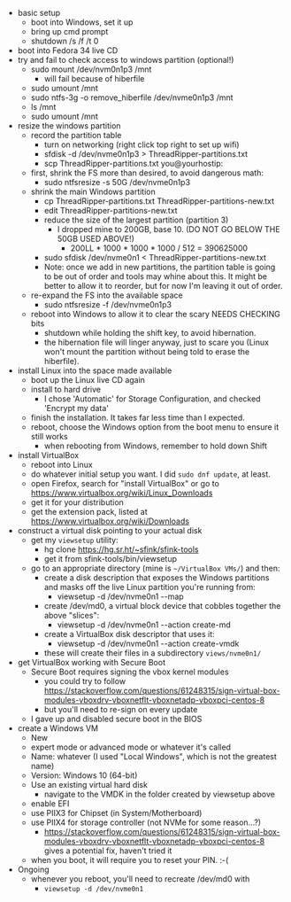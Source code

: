 - basic setup
  - boot into Windows, set it up
  - bring up cmd prompt
  - shutdown /s /f /t 0
- boot into Fedora 34 live CD
- try and fail to check access to windows partition (optional!)
  - sudo mount /dev/nvm0n1p3 /mnt
    - will fail because of hiberfile
  - sudo umount /mnt
  - sudo ntfs-3g -o remove_hiberfile /dev/nvme0n1p3 /mnt
  - ls /mnt
  - sudo umount /mnt
- resize the windows partition
  - record the partition table
    - turn on networking (right click top right to set up wifi)
    - sfdisk -d /dev/nvme0n1p3 > ThreadRipper-partitions.txt
    - scp ThreadRipper-partitions.txt you@yourhostip:
  - first, shrink the FS more than desired, to avoid dangerous math:
    - sudo ntfsresize -s 50G /dev/nvme0n1p3
  - shrink the main Windows partition
    - cp ThreadRipper-partitions.txt ThreadRipper-partitions-new.txt
    - edit ThreadRipper-partitions-new.txt
    - reduce the size of the largest partition (partition 3)
      - I dropped mine to 200GB, base 10. (DO NOT GO BELOW THE 50GB USED ABOVE!)
        - 200LL * 1000 * 1000 * 1000 / 512 = 390625000
    - sudo sfdisk /dev/nvme0n1 < ThreadRipper-partitions-new.txt
    - Note: once we add in new partitions, the partition table is going to
      be out of order and tools may whine about this. It might be better to
      allow it to reorder, but for now I'm leaving it out of order.
  - re-expand the FS into the available space
    - sudo ntfsresize -f /dev/nvme0n1p3
  - reboot into Windows to allow it to clear the scary NEEDS CHECKING bits
    - shutdown while holding the shift key, to avoid hibernation.
    - the hibernation file will linger anyway, just to scare you (Linux won't
      mount the partition without being told to erase the hiberfile).
- install Linux into the space made available
  - boot up the Linux live CD again
  - install to hard drive
    - I chose 'Automatic' for Storage Configuration, and checked 'Encrypt my data'
  - finish the installation. It takes far less time than I expected.
  - reboot, choose the Windows option from the boot menu to ensure it still works
    - when rebooting from Windows, remember to hold down Shift
- install VirtualBox
  - reboot into Linux
  - do whatever initial setup you want. I did `sudo dnf update`, at least.
  - open Firefox, search for "install VirtualBox" or go to https://www.virtualbox.org/wiki/Linux_Downloads
  - get it for your distribution
  - get the extension pack, listed at https://www.virtualbox.org/wiki/Downloads
- construct a virtual disk pointing to your actual disk
  - get my `viewsetup` utility:
    - hg clone https://hg.sr.ht/~sfink/sfink-tools
    - get it from sfink-tools/bin/viewsetup
  - go to an appropriate directory (mine is `~/VirtualBox VMs/`) and then:
    - create a disk description that exposes the Windows partitions and masks off the live
      Linux partition you're running from:
      - viewsetup -d /dev/nvme0n1 --map
    - create /dev/md0, a virtual block device that cobbles together the above "slices":
      - viewsetup -d /dev/nvme0n1 --action create-md
    - create a VirtualBox disk descriptor that uses it:
      - viewsetup -d /dev/nvme0n1 --action create-vmdk
    - these will create their files in a subdirectory `views/nvme0n1/`
- get VirtualBox working with Secure Boot
  - Secure Boot requires signing the vbox kernel modules
    - you could try to follow https://stackoverflow.com/questions/61248315/sign-virtual-box-modules-vboxdrv-vboxnetflt-vboxnetadp-vboxpci-centos-8
    - but you'll need to re-sign on every update
  - I gave up and disabled secure boot in the BIOS
- create a Windows VM
  - New
  - expert mode or advanced mode or whatever it's called
  - Name: whatever (I used "Local Windows", which is not the greatest name)
  - Version: Windows 10 (64-bit)
  - Use an existing virtual hard disk
    - navigate to the VMDK in the folder created by viewsetup above
  - enable EFI
  - use PIIX3 for Chipset (in System/Motherboard)
  - use PIIX4 for storage controller (not NVMe for some reason...?)
    - https://stackoverflow.com/questions/61248315/sign-virtual-box-modules-vboxdrv-vboxnetflt-vboxnetadp-vboxpci-centos-8
      gives a potential fix, haven't tried it
  - when you boot, it will require you to reset your PIN. :-(
- Ongoing
  - whenever you reboot, you'll need to recreate /dev/md0 with
    - `viewsetup -d /dev/nvme0n1`
